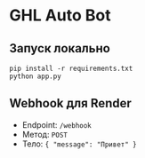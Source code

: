 # GHL Auto Bot

## Запуск локально
```
pip install -r requirements.txt
python app.py
```

## Webhook для Render
- Endpoint: `/webhook`
- Метод: `POST`
- Тело: `{ "message": "Привет" }`
